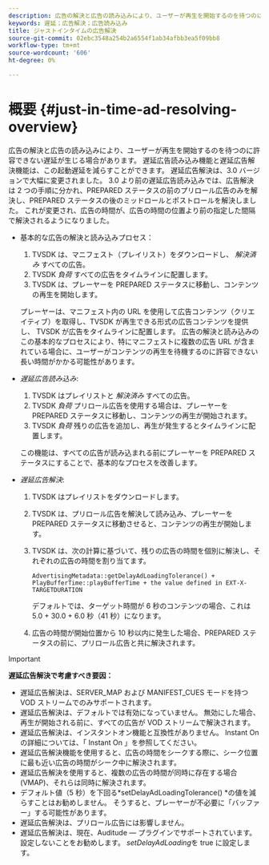 ```yaml
---
description: 広告の解決と広告の読み込みにより、ユーザーが再生を開始するのを待つのに許容できない遅延が生じる場合があります。 遅延広告読み込み機能と遅延広告解決機能は、この起動遅延を減らすことができます。 遅延広告解決は、3.0 バージョンで大幅に変更されました。 3.0 より前の遅延広告読み込みでは、広告解決は 2 つの手順に分かれ、PREPARED ステータスの前のプリロール広告のみを解決し、PREPARED ステータスの後のミッドロールとポストロールを解決しました。 これが変更され、広告の時間が、広告の時間の位置より前の指定した間隔で解決されるようになりました。
keywords: 遅延；広告解決；広告読み込み
title: ジャストインタイムの広告解決
source-git-commit: 02ebc3548a254b2a6554f1ab34afbb3ea5f09bb8
workflow-type: tm+mt
source-wordcount: '606'
ht-degree: 0%

---
```


# 概要 {#just-in-time-ad-resolving-overview}

広告の解決と広告の読み込みにより、ユーザーが再生を開始するのを待つのに許容できない遅延が生じる場合があります。 遅延広告読み込み機能と遅延広告解決機能は、この起動遅延を減らすことができます。 遅延広告解決は、3.0 バージョンで大幅に変更されました。 3.0 より前の遅延広告読み込みでは、広告解決は 2 つの手順に分かれ、PREPARED ステータスの前のプリロール広告のみを解決し、PREPARED ステータスの後のミッドロールとポストロールを解決しました。 これが変更され、広告の時間が、広告の時間の位置より前の指定した間隔で解決されるようになりました。

* 基本的な広告の解決と読み込みプロセス：

   1. TVSDK は、マニフェスト（プレイリスト）をダウンロードし、 *解決済み* すべての広告。
   1. TVSDK *負荷* すべての広告をタイムラインに配置します。
   1. TVSDK は、プレーヤーを PREPARED ステータスに移動し、コンテンツの再生を開始します。

  プレーヤーは、マニフェスト内の URL を使用して広告コンテンツ（クリエイティブ）を取得し、TVSDK が再生できる形式の広告コンテンツを提供し、 TVSDK が広告をタイムラインに配置します。 広告の解決と読み込みのこの基本的なプロセスにより、特にマニフェストに複数の広告 URL が含まれている場合に、ユーザーがコンテンツの再生を待機するのに許容できない長い時間がかかる可能性があります。

* *遅延広告読み込み*:

   1. TVSDK はプレイリストと *解決済み* すべての広告。
   1. TVSDK *負荷* プリロール広告を使用する場合は、プレーヤーを PREPARED ステータスに移動し、コンテンツの再生が開始されます。
   1. TVSDK *負荷* 残りの広告を追加し、再生が発生するとタイムラインに配置します。

  この機能は、すべての広告が読み込まれる前にプレーヤーを PREPARED ステータスにすることで、基本的なプロセスを改善します。

* *遅延広告解決*:

   1. TVSDK はプレイリストをダウンロードします。
   1. TVSDK は、プリロール広告を解決して読み込み、プレーヤーを PREPARED ステータスに移動させると、コンテンツの再生が開始します。
   1. TVSDK は、次の計算に基づいて、残りの広告の時間を個別に解決し、それぞれの広告の時間を割り当てます。

      `AdvertisingMetadata::getDelayAdLoadingTolerance() + PlayBufferTime::playBufferTime + the value defined in EXT-X-TARGETDURATION`

      デフォルトでは、ターゲット時間が 6 秒のコンテンツの場合、これは 5.0 + 30.0 + 6.0 秒（41 秒）になります。

   1. 広告の時間が開始位置から 10 秒以内に発生した場合、PREPARED ステータスの前に、プリロール広告と共に解決されます。

>[!IMPORTANT]
>
>**遅延広告解決で考慮すべき要因：**
>
>* 遅延広告解決は、SERVER_MAP および MANIFEST_CUES モードを持つ VOD ストリームでのみサポートされます。
>* 遅延広告解決は、デフォルトでは有効になっていません。 無効にした場合、再生が開始される前に、すべての広告が VOD ストリームで解決されます。
>* 遅延広告解決は、インスタントオン機能と互換性がありません。 Instant On の詳細については、「 Instant On 」を参照してください。
>* 遅延広告解決機能を使用すると、広告の時間をシークする際に、シーク位置に最も近い広告の時間がシーク中に解決されます。
>* 遅延広告解決を使用すると、複数の広告の時間が同時に存在する場合 (VMAP)、それらは同時に解決されます。
>* デフォルト値（5 秒）を下回る*setDelayAdLoadingTolerance() *の値を減らすことはお勧めしません。 そうすると、プレーヤーが不必要に「バッファー」する可能性があります。
>* 遅延広告解決は、プリロール広告には影響しません。
>* 遅延広告解決は、現在、Auditude — プラグインでサポートされています。 設定しないことをお勧めします。 *setDelayAdLoading*&#x200B;を true に設定します。
>
